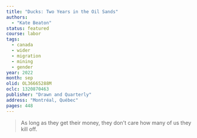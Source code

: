 ```yaml
---
title: "Ducks: Two Years in the Oil Sands"
authors:
  - "Kate Beaton"
status: featured
course: labor
tags:
  - canada
  - wider
  - migration
  - mining
  - gender
year: 2022
month: sep
olid: OL36665288M
oclc: 1320870463
publisher: "Drawn and Quarterly"
address: "Montréal, Québec"
pages: 448
---
```


> As long as they get their money, they don't care how many of us they kill off.
